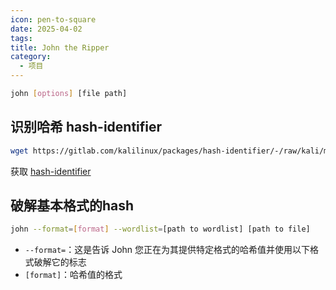 ```yaml
---
icon: pen-to-square
date: 2025-04-02
tags: 
title: John the Ripper
category:
  - 项目
---
```

```bash
john [options] [file path]
```

## 识别哈希 hash-identifier
```bash
wget https://gitlab.com/kalilinux/packages/hash-identifier/-/raw/kali/master/hash-id.py
```
获取 [hash-identifier](https://gitlab.com/kalilinux/packages/hash-identifier/-/tree/kali/master)


## 破解基本格式的hash
```bash
john --format=[format] --wordlist=[path to wordlist] [path to file]
```
- `--format=`：这是告诉 John 您正在为其提供特定格式的哈希值并使用以下格式破解它的标志
- `[format]`：哈希值的格式



